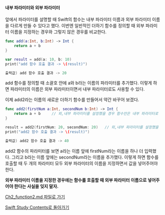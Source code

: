 #### 내부 파라미터와 외부 파라미터


앞에서 파라미터를 설명할 때 Swift의 함수는 내부 파라미터 이름과 외부 파라미터 이름을 다르게 만들 수 있다고 했다.
이번엔 일반적인 더하기 함수를 정의할 때 외부 파라미터 이름을 지정하는 경우와 그렇지 않은 경우를 비교한다.
```swift
func add(a:Int, b:Int) -> Int {
    return a + b
}

var result = add(a: 10, b: 10)
print("add 함수 호출 결과 -> \(result)")

출력값) add 함수 호출 결과 -> 20
```
add 함수를 정의할 때 소괄호 안에 a와 b라는 이름의 파라미터를 추가했다.
이렇게 하면 파라미터의 이름은 외부 파라미터이면서 내부 파라미터로도 사용할 수 있다.

이제 add2라는 이름의 새로운 더하기 함수를 만들어서 약간 바꾸어 보겠다.
```swift
func add2(firstNum a:Int, secondNum b:Int) -> Int {
    return a + b     // 외,내부 파라미터를 설정했을 경우 함수안은 내부 파라미터로 연산한다.
}

result = add2(firstNum: 20, secondNum: 20)   // 외,내부 파라미터를 설정했을 경우 함수 호출은 외부 파라미터로 호출한다.
print("add2 함수 호출 결과 -> \(result)")

출력값) add2 함수 호출 결과 -> 40
```
add2 함수의 파라미터를 보면 a라는 이름 앞에 firstNum라는 이름을 하나 더 입력했다.
그리고 b라는 이름 앞에는 secondNum라는 이름을 추가했다.
이렇게 하면 함수를 호출할 때 두 개의 파라미터 모두 외부 파라미터의 이름을 지정하면서 값을 넣어주어야 한다.

**외부 파라미터 이름을 지정한 경우에는 함수를 호출할 때 외부 파라미터 이름으로 넣어주어야 한다는 사실을 잊지 말자.**



[Ch2_function2.md 파일로 가기](https://github.com/ChunsuKim/SwiftStudy/blob/master/Ch2_function5.md)

[Swift Study Contents로 돌아가기](https://github.com/ChunsuKim/SwiftStudy)
